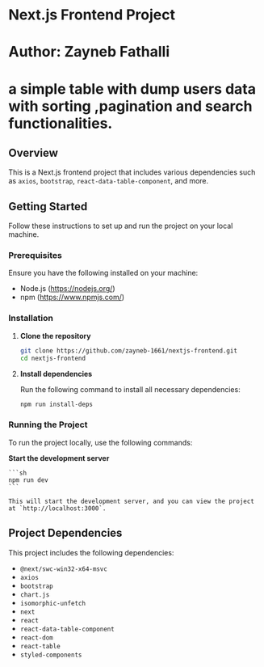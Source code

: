 # Next.js Frontend Project
# Author: Zayneb Fathalli
# a simple table with dump users data with sorting ,pagination and search functionalities.
## Overview

This is a Next.js frontend project that includes various dependencies such as `axios`, `bootstrap`,  `react-data-table-component`, and more.

## Getting Started

Follow these instructions to set up and run the project on your local machine.

### Prerequisites

Ensure you have the following installed on your machine:
- Node.js (https://nodejs.org/)
- npm (https://www.npmjs.com/)

### Installation

1. **Clone the repository**

    ```sh
    git clone https://github.com/zayneb-1661/nextjs-frontend.git
    cd nextjs-frontend
    ```

2. **Install dependencies**

    Run the following command to install all necessary dependencies:

    ```sh
    npm run install-deps
    ```

### Running the Project

To run the project locally, use the following commands:

 **Start the development server**

    ```sh
    npm run dev
    ```

    This will start the development server, and you can view the project at `http://localhost:3000`.


## Project Dependencies

This project includes the following dependencies:

- `@next/swc-win32-x64-msvc`
- `axios`
- `bootstrap`
- `chart.js`
- `isomorphic-unfetch`
- `next`
- `react`
- `react-data-table-component`
- `react-dom`
- `react-table`
- `styled-components`
